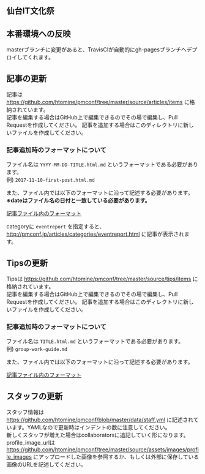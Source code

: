 ## 仙台IT文化祭

## 本番環境への反映
masterブランチに変更があると、TravisCIが自動的にgh-pagesブランチへデプロイしてくれます。

## 記事の更新
記事は https://github.com/htomine/pmconf/tree/master/source/articles/items に格納されています。  
記事を編集する場合はGitHub上で編集できるのでその場で編集し、Pull Requestを作成してください。
記事を追加する場合はこのディレクトリに新しいファイルを作成してください。

### 記事追加時のフォーマットについて
ファイル名は `YYYY-MM-DD-TITLE.html.md` というフォーマットである必要があります。  
例) `2017-11-10-first-post.html.md`

また、ファイル内では以下のフォーマットに沿って記述する必要があります。  
**※dateはファイル名の日付と一致している必要があります。**

[記事ファイル内のフォーマット](https://github.com/htomine/pmconf/blob/master/article_template.erb)

categoryに `eventreport` を指定すると、http://pmconf.jp/articles/categories/eventreport.html に記事が表示されます。

## Tipsの更新
Tipsは https://github.com/htomine/pmconf/tree/master/source/tips/items に格納されています。  
記事を編集する場合はGitHub上で編集できるのでその場で編集し、Pull Requestを作成してください。
記事を追加する場合はこのディレクトリに新しいファイルを作成してください。

### 記事追加時のフォーマットについて
ファイル名は `TITLE.html.md` というフォーマットである必要があります。  
例) `group-work-guide.md`

また、ファイル内では以下のフォーマットに沿って記述する必要があります。  

[記事ファイル内のフォーマット](https://github.com/htomine/pmconf/blob/master/tips_template.erb)

## スタッフの更新
スタッフ情報は https://github.com/htomine/pmconf/blob/master/data/staff.yml に記述されています。YAMLなので更新時はインデントの数に注意してください。  
新しくスタッフが増えた場合はcollaboratorsに追記していく形になります。profile_image_urlは https://github.com/htomine/pmconf/tree/master/source/assets/images/profile_images にアップロードした画像を参照するか、もしくは外部に保存している画像のURLを記述してください。
